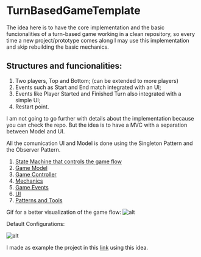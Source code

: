 # TurnBasedGameTemplate
 
The idea here is to have the core implementation and the basic funcionalities of a turn-based game working in a clean repository, so every time a new project/prototype comes along I may use this implementation and skip rebuilding the basic mechanics.

## Structures and funcionalities:

1. Two players, Top and Bottom; (can be extended to more players)
2. Events such as Start and End match integrated with an UI;
3. Events like Player Started and Finished Turn also integrated with a simple UI;
4. Restart point.

I am not going to go further with details about the implementation because you can check the repo. But the idea is to have a MVC with a separation between Model and UI. 

All the comunication UI and Model is done using the Singleton Pattern and the Observer Pattern.

1. [State Machine that controls the game flow](https://github.com/ycarowr/TurnBasedGameTemplate/tree/master/Assets/Scripts/TurnBasedGameTemplate/Model/TurnBasedFSM)
2. [Game Model](https://github.com/ycarowr/TurnBasedGameTemplate/tree/master/Assets/Scripts/TurnBasedGameTemplate/Model)
3. [Game Controller](https://github.com/ycarowr/TurnBasedGameTemplate/tree/master/Assets/Scripts/TurnBasedGameTemplate/GameController)
4. [Mechanics](https://github.com/ycarowr/TurnBasedGameTemplate/tree/master/Assets/Scripts/TurnBasedGameTemplate/Model/Game)
5. [Game Events](https://github.com/ycarowr/TurnBasedGameTemplate/blob/master/Assets/Scripts/TurnBasedGameTemplate/GameEvents/GameEvents.cs)
6. [UI](https://github.com/ycarowr/TurnBasedGameTemplate/tree/master/Assets/Scripts/TurnBasedGameTemplate/UI)
7. [Patterns and Tools](https://github.com/ycarowr/TurnBasedGameTemplate/tree/master/Assets/Scripts/TurnBasedGameTemplate/Tools)

Gif for a better visualization of the game flow:
![alt](https://github.com/ycarowr/TurnBasedGameTemplate/blob/master/Assets/Textures/TurnBasedTemplate.gif)

Default Configurations:

![alt](https://github.com/ycarowr/TurnBasedGameTemplate/blob/master/Assets/Textures/TurnBasedGameTemplate/parameters.GIF)

I made as example the project in this [link](https://github.com/ycarowr/SimpleTurnBasedGame) using this idea. 
